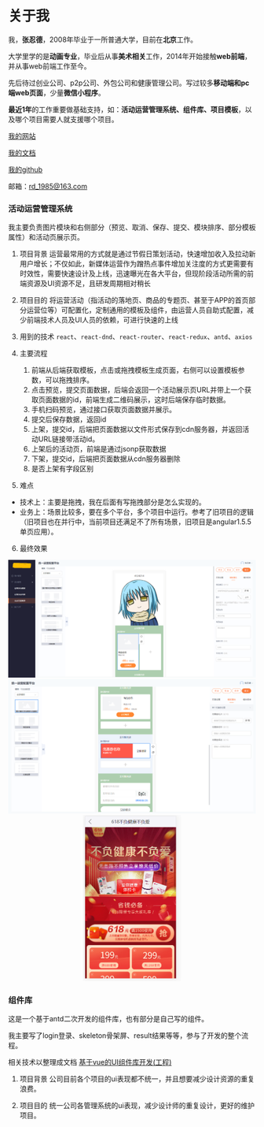 # 关于我

我，**张忍德**，2008年毕业于一所普通大学，目前在**北京**工作。

大学里学的是**动画专业**，毕业后从事**美术相关**工作，2014年开始接触**web前端**，并从事web前端工作至今。

先后待过创业公司、p2p公司、外包公司和健康管理公司。写过较多**移动端和pc端web页面**，少量**微信小程序**。

**最近1年**的工作重要做基础支持，如：**活动运营管理系统、组件库、项目模板**，以及哪个项目需要人就支援哪个项目。

[我的网站](https://www.p-80.net/)

[我的文档](http://d.p-80.net/)

[我的github](https://github.com/1985zrd)

邮箱：rd_1985@163.com

### 活动运营管理系统

我主要负责图片模块和右侧部分（预览、取消、保存、提交、模块排序、部分模板属性）和活动页展示页。

1. 项目背景
运营最常用的方式就是通过节假日策划活动，快速增加收入及拉动新用户增长；不仅如此，新媒体运营作为蹭热点事件增加关注度的方式更需要有时效性，需要快速设计及上线，迅速曝光在各大平台，但现阶段活动所需的前端资源及UI资源不足，且研发周期相对稍长

2. 项目目的
 将运营活动（指活动的落地页、商品的专题页、甚至于APP的首页部分运营位等）可配置化，定制通用的模板及组件，由运营人员自助式配置，减少前端技术人员及UI人员的依赖，可进行快速的上线

3. 用到的技术
`react`、`react-dnd`、`react-router`、`react-redux`、`antd`、`axios`

4. 主要流程
   1. 前端从后端获取模板，点击或拖拽模板生成页面，右侧可以设置模板参数，可以拖拽排序。
   2. 点击预览，提交页面数据，后端会返回一个活动展示页URL并带上一个获取页面数据的id，前端生成二维码展示，这时后端保存临时数据。
   3. 手机扫码预览，通过接口获取页面数据并展示。
   4. 提交后保存数据，返回id
   5. 上架，提交id，后端把页面数据以文件形式保存到cdn服务器，并返回活动URL链接带活动id。
   6. 上架后的活动页，前端是通过jsonp获取数据
   7. 下架，提交id，后端把页面数据从cdn服务器删除
   8. 是否上架有字段区别

5. 难点
- 技术上：主要是拖拽，我在后面有写拖拽部分是怎么实现的。
- 业务上：场景比较多，要在多个平台，多个项目中运行。参考了旧项目的逻辑（旧项目也在并行中，当前项目还满足不了所有场景，旧项目是angular1.5.5单页应用）。

6. 最终效果
<center class="half">
  <img src="../../assets/aboutMe/yunying1.png"/>
  <img src="../../assets/aboutMe/yunying2.png"/>
  <!-- ![运营活动1](../../assets/aboutMe/yunying1.png)
  ![运营活动2](../../assets/aboutMe/yunying2.png)
  ![运营活动3](../../assets/aboutMe/yunying3.png) -->
</center>
<center class="half">
  <img src="../../assets/aboutMe/yunying3.png" width="200"/>
</center>

### 组件库
这是一个基于antd二次开发的组件库，也有部分是自己写的组件。

我主要写了login登录、skeleton骨架屏、result结果等等，参与了开发的整个流程。

相关技术以整理成文档 [基于vue的UI组件库开发(工程)](https://juejin.im/post/5ee98942f265da76ee1f6bae)

1. 项目背景
公司目前各个项目的ui表现都不统一，并且想要减少设计资源的重复浪费。

2. 项目目的
统一公司各管理系统的ui表现，减少设计师的重复设计，更好的维护项目。


 




